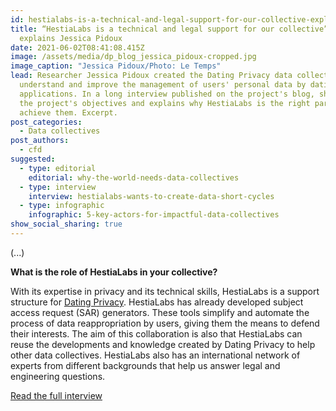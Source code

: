```yaml
---
id: hestialabs-is-a-technical-and-legal-support-for-our-collective-explains-jessica-pidoux
title: “HestiaLabs is a technical and legal support for our collective”,
  explains Jessica Pidoux
date: 2021-06-02T08:41:08.415Z
image: /assets/media/dp_blog_jessica_pidoux-cropped.jpg
image_caption: "Jessica Pidoux/Photo: Le Temps"
lead: Researcher Jessica Pidoux created the Dating Privacy data collective to
  understand and improve the management of users' personal data by dating
  applications. In a long interview published on the project's blog, she details
  the project's objectives and explains why HestiaLabs is the right partner to
  achieve them. Excerpt.
post_categories:
  - Data collectives
post_authors:
  - cfd
suggested:
  - type: editorial
    editorial: why-the-world-needs-data-collectives
  - type: interview
    interview: hestialabs-wants-to-create-data-short-cycles
  - type: infographic
    infographic: 5-key-actors-for-impactful-data-collectives
show_social_sharing: true
---
```

(...)

**What is the role of HestiaLabs in your collective?**

With its expertise in privacy and its technical skills, HestiaLabs is a support structure for [Dating Privacy](https://dating-privacy.hestialabs.org/en). HestiaLabs has already developed subject access request (SAR) generators. These tools simplify and automate the process of data reappropriation by users, giving them the means to defend their interests. The aim of this collaboration is also that HestiaLabs can reuse the developments and knowledge created by Dating Privacy to help other data collectives. HestiaLabs also has an international network of experts from different backgrounds that help us answer legal and engineering questions.

[Read the full interview](https://dating-privacy.hestialabs.org/en/blog/interview/jessica-pidoux-dating-apps-are-not-magic-just-maths-code-and-data/)
